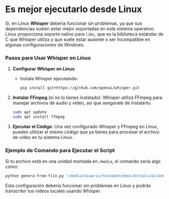 # Es mejor ejecutarlo desde Linux

Sí, en Linux **Whisper** debería funcionar sin problemas, ya que sus dependencias suelen estar mejor soportadas en este sistema operativo. Linux proporciona soporte nativo para `libc`, que es la biblioteca estándar de C que Whisper utiliza y que suele estar ausente o ser incompatible en algunas configuraciones de Windows.

### Pasos para Usar Whisper en Linux

1. **Configurar Whisper en Linux**:
   - Instala Whisper ejecutando:
     ```bash
     pip install git+https://github.com/openai/whisper.git
     ```

2. **Instalar FFmpeg** (si no lo tienes instalado):
   Whisper utiliza FFmpeg para manejar archivos de audio y video, así que asegúrate de instalarlo:
   ```bash
   sudo apt update
   sudo apt install ffmpeg
   ```

3. **Ejecutar el Código**:
   Una vez configurado Whisper y FFmpeg en Linux, puedes utilizar el mismo código que ya tienes para procesar el archivo de video en tu sistema Linux. 

### Ejemplo de Comando para Ejecutar el Script

Si tu archivo está en una unidad montada en `/media`, el comando sería algo como:

```bash
python genera-from-file.py "/media/Usuario/YoutubeVideos/ActualizaciónGATrueNAS.mp4"
```

Esta configuración debería funcionar sin problemas en Linux y podrás transcribir tus videos locales usando Whisper.